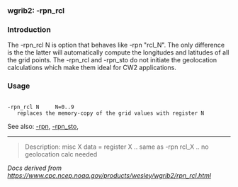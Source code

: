 
### wgrib2: -rpn\_rcl



### Introduction



The -rpn\_rcl N is option that behaves like
-rpn "rcl\_N". The only difference is the
the latter will automatically compute the longitudes and latitudes
of all the grid points. 
The -rpn\_rcl and 
-rpn\_sto do not initiate the geolocation
calculations which make them ideal for CW2 applications.
### Usage




```

-rpn_rcl N     N=0..9
   replaces the memory-copy of the grid values with register N

```


See also: 
[-rpn](./rpn.html),
[-rpn\_sto](./rpn_sto.html),








----

>Description: misc  X      data = register X .. same as -rpn rcl_X .. no geolocation calc needed

_Docs derived from <https://www.cpc.ncep.noaa.gov/products/wesley/wgrib2/rpn_rcl.html>_